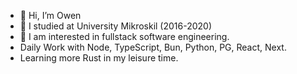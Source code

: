 - 👋 Hi, I’m Owen
- 🏫 I studied at University Mikroskil (2016-2020)
- 🌱 I am interested in fullstack software engineering.
- Daily Work with Node, TypeScript, Bun, Python, PG, React, Next.
- Learning more Rust in my leisure time.

<!---
owenizedd/owenizedd is a ✨ special ✨ repository because its `README.md` (this file) appears on your GitHub profile.
You can click the Preview link to take a look at your changes.
--->
